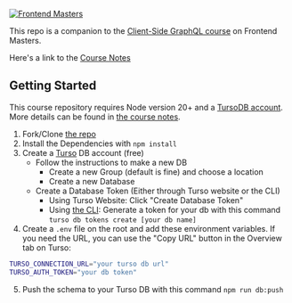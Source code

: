 [![Frontend Masters](https://static.frontendmasters.com/assets/brand/logos/full.png)](https://frontendmasters.com/courses/client-graphql-react-v2/)

This repo is a companion to the [Client-Side GraphQL course](https://frontendmasters.com/courses/client-graphql-react-v2/) on Frontend Masters.

Here's a link to the [Course Notes](https://clumsy-humor-894.notion.site/Client-side-GraphQL-with-React-4248372d51604858aaf9eeb9127b6433)

## Getting Started

This course repository requires Node version 20+ and a [TursoDB account](https://turso.tech/). More details can be found in [the course notes](https://clumsy-humor-894.notion.site/Client-side-GraphQL-with-React-4248372d51604858aaf9eeb9127b6433).

1. Fork/Clone [the repo](https://github.com/Hendrixer/clientside-gql)
2. Install the Dependencies with `npm install`
3. Create a [Turso](https://turso.tech/) DB account (free)
   - Follow the instructions to make a new DB
     - Create a new Group (default is fine) and choose a location
     - Create a new Database
   - Create a Database Token (Either through Turso website or the CLI)
     - Using Turso Website: Click "Create Database Token"
     - Using [the CLI](https://docs.turso.tech/cli/installation): Generate a token for your db with this command `turso db tokens create [your db name]`
4. Create a `.env` file on the root and add these environment variables. If you need the URL, you can use the "Copy URL" button in the Overview tab on Turso:

```bash
TURSO_CONNECTION_URL="your turso db url"
TURSO_AUTH_TOKEN="your db token"
```

5. Push the schema to your Turso DB with this command `npm run db:push`
